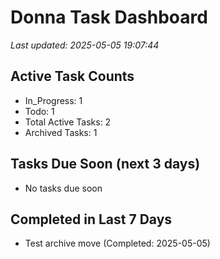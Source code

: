 # Donna Task Dashboard

_Last updated: 2025-05-05 19:07:44_

## Active Task Counts
- In_Progress: 1
- Todo: 1
- Total Active Tasks: 2
- Archived Tasks: 1

## Tasks Due Soon (next 3 days)
- No tasks due soon

## Completed in Last 7 Days
- Test archive move (Completed: 2025-05-05)